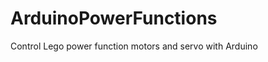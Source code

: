 ArduinoPowerFunctions
=====================

Control Lego power function motors and servo with Arduino
